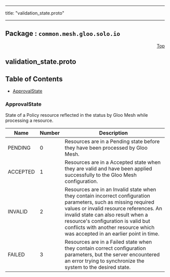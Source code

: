 
---

title: "validation_state.proto"

---

## Package : `common.mesh.gloo.solo.io`



<a name="top"></a>

<a name="API Reference for validation_state.proto"></a>
<p align="right"><a href="#top">Top</a></p>

## validation_state.proto


## Table of Contents

  - [ApprovalState](#common.mesh.gloo.solo.io.ApprovalState)





 <!-- end messages -->


<a name="common.mesh.gloo.solo.io.ApprovalState"></a>

### ApprovalState
State of a Policy resource reflected in the status by Gloo Mesh while processing a resource.

| Name | Number | Description |
| ---- | ------ | ----------- |
| PENDING | 0 | Resources are in a Pending state before they have been processed by Gloo Mesh. |
| ACCEPTED | 1 | Resources are in a Accepted state when they are valid and have been applied successfully to the Gloo Mesh configuration. |
| INVALID | 2 | Resources are in an Invalid state when they contain incorrect configuration parameters, such as missing required values or invalid resource references. An invalid state can also result when a resource's configuration is valid but conflicts with another resource which was accepted in an earlier point in time. |
| FAILED | 3 | Resources are in a Failed state when they contain correct configuration parameters, but the server encountered an error trying to synchronize the system to the desired state. |


 <!-- end enums -->

 <!-- end HasExtensions -->

 <!-- end services -->


